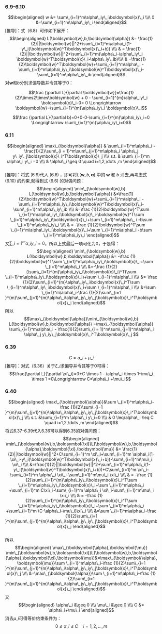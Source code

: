﻿### 6.9-6.10
$$\begin{aligned}
w &= \sum\_{i=1}^m\alpha\_iy\_i\boldsymbol{x}\_i \\\\
0 &=\sum\_{i=1}^m\alpha\_iy\_i
\end{aligned}​$$
[推导]：式（6.8）可作如下展开：
$$\begin{aligned}
L(\boldsymbol{w},b,\boldsymbol{\alpha}) &= \frac{1}{2}||\boldsymbol{w}||^2+\sum\_{i=1}^m\alpha\_i(1-y\_i(\boldsymbol{w}^T\boldsymbol{x}\_i+b)) \\\\
& =  \frac{1}{2}||\boldsymbol{w}||^2+\sum\_{i=1}^m(\alpha\_i-\alpha\_iy\_i \boldsymbol{w}^T\boldsymbol{x}\_i-\alpha\_iy\_ib)\\\\
& =\frac{1}{2}\boldsymbol{w}^T\boldsymbol{w}+\sum\_{i=1}^m\alpha\_i -\sum\_{i=1}^m\alpha\_iy\_i\boldsymbol{w}^T\boldsymbol{x}\_i-\sum\_{i=1}^m\alpha\_iy\_ib
\end{aligned}​$$
对$\boldsymbol{w}$和$b$分别求偏导数​并令其等于0：

$$\frac {\partial L}{\partial \boldsymbol{w}}=\frac{1}{2}\times2\times\boldsymbol{w} + 0 - \sum\_{i=1}^{m}\alpha\_iy\_i \boldsymbol{x}\_i-0= 0 \Longrightarrow \boldsymbol{w}=\sum\_{i=1}^{m}\alpha\_iy\_i \boldsymbol{x}\_i$$

$$\frac {\partial L}{\partial b}=0+0-0-\sum\_{i=1}^{m}\alpha\_iy\_i=0  \Longrightarrow  \sum\_{i=1}^{m}\alpha\_iy\_i=0$$		

### 6.11
$$\begin{aligned}
\max\_{\boldsymbol{\alpha}} & \sum\_{i=1}^m\alpha\_i - \frac{1}{2}\sum\_{i = 1}^m\sum\_{j=1}^m\alpha\_i \alpha\_j y\_iy\_j\boldsymbol{x}\_i^T\boldsymbol{x}\_j \\\\
s.t. & \sum\_{i=1}^m \alpha\_i y\_i =0 \\\\ 
& \alpha\_i \geq 0 \quad i=1,2,\dots ,m
\end{aligned}$$  
[推导]：将式 (6.9)代人 (6.8) ，即可将$L(\boldsymbol{w},b,\boldsymbol{\alpha})$ 中的 $\boldsymbol{w}$ 和 $b$ 消去,再考虑式 (6.10) 的约束,就得到式 (6.6) 的对偶问题：
$$\begin{aligned}
\min\_{\boldsymbol{w},b} L(\boldsymbol{w},b,\boldsymbol{\alpha})  &=\frac{1}{2}\boldsymbol{w}^T\boldsymbol{w}+\sum\_{i=1}^m\alpha\_i -\sum\_{i=1}^m\alpha\_iy\_i\boldsymbol{w}^T\boldsymbol{x}\_i-\sum\_{i=1}^m\alpha\_iy\_ib \\\\
&=\frac {1}{2}\boldsymbol{w}^T\sum \_{i=1}^m\alpha\_iy\_i\boldsymbol{x}\_i-\boldsymbol{w}^T\sum \_{i=1}^m\alpha\_iy\_i\boldsymbol{x}\_i+\sum \_{i=1}^m\alpha\_
i -b\sum \_{i=1}^m\alpha\_iy\_i \\\\
& = -\frac {1}{2}\boldsymbol{w}^T\sum \_{i=1}^m\alpha\_iy\_i\boldsymbol{x}\_i+\sum \_{i=1}^m\alpha\_i -b\sum \_{i=1}^m\alpha\_iy\_i
\end{aligned}$$
又$\sum\limits\_{i=1}^{m}\alpha\_iy\_i=0$，所以上式最后一项可化为0，于是得：
$$\begin{aligned}
\min\_{\boldsymbol{w},b} L(\boldsymbol{w},b,\boldsymbol{\alpha}) &= -\frac {1}{2}\boldsymbol{w}^T\sum \_{i=1}^m\alpha\_iy\_i\boldsymbol{x}\_i+\sum \_{i=1}^m\alpha\_i \\\\
&=-\frac {1}{2}(\sum\_{i=1}^{m}\alpha\_iy\_i\boldsymbol{x}\_i)^T(\sum \_{i=1}^m\alpha\_iy\_i\boldsymbol{x}\_i)+\sum \_{i=1}^m\alpha\_i \\\\
&=-\frac {1}{2}\sum\_{i=1}^{m}\alpha\_iy\_i\boldsymbol{x}\_i^T\sum \_{i=1}^m\alpha\_iy\_i\boldsymbol{x}\_i+\sum \_{i=1}^m\alpha\_i \\\\
&=\sum \_{i=1}^m\alpha\_i-\frac {1}{2}\sum\_{i=1 }^{m}\sum\_{j=1}^{m}\alpha\_i\alpha\_jy\_iy\_j\boldsymbol{x}\_i^T\boldsymbol{x}\_j
\end{aligned}$$
所以
$$\max\_{\boldsymbol{\alpha}}\min\_{\boldsymbol{w},b} L(\boldsymbol{w},b,\boldsymbol{\alpha}) =\max\_{\boldsymbol{\alpha}} \sum\_{i=1}^m\alpha\_i - \frac{1}{2}\sum\_{i = 1}^m\sum\_{j=1}^m\alpha\_i \alpha\_j y\_iy\_j\boldsymbol{x}\_i^T\boldsymbol{x}\_j $$
### 6.39
$$ C=\alpha\_i +\mu\_i $$
[推导]：对式（6.36）关于$\xi\_i$求偏导并令其等于0可得：
​                                                     
$$\frac{\partial L}{\partial \xi\_i}=0+C \times 1 - \alpha\_i \times 1-\mu\_i
\times 1 =0\Longrightarrow C=\alpha\_i +\mu\_i$$

### 6.40
$$\begin{aligned}
\max\_{\boldsymbol{\alpha}}&\sum \_{i=1}^m\alpha\_i-\frac {1}{2}\sum\_{i=1 }^{m}\sum\_{j=1}^{m}\alpha\_i\alpha\_jy\_iy\_j\boldsymbol{x}\_i^T\boldsymbol{x}\_j \\\\
 s.t. &\sum\_{i=1}^m \alpha\_i y\_i=0 \\\\ 
 &  0 \leq\alpha\_i \leq C \quad i=1,2,\dots ,m
 \end{aligned}$$
将式6.37-6.39代入6.36可以得到6.35的对偶问题：
$$\begin{aligned}
 \min\_{\boldsymbol{w},b,\boldsymbol{\xi}}L(\boldsymbol{w},b,\boldsymbol{\alpha},\boldsymbol{\xi},\boldsymbol{\mu}) &= \frac{1}{2}||\boldsymbol{w}||^2+C\sum\_{i=1}^m \xi\_i+\sum\_{i=1}^m \alpha\_i(1-\xi\_i-y\_i(\boldsymbol{w}^T\boldsymbol{x}\_i+b))-\sum\_{i=1}^m\mu\_i \xi\_i  \\\\
&=\frac{1}{2}||\boldsymbol{w}||^2+\sum\_{i=1}^m\alpha\_i(1-y\_i(\boldsymbol{w}^T\boldsymbol{x}\_i+b))+C\sum\_{i=1}^m \xi\_i-\sum\_{i=1}^m \alpha\_i \xi\_i-\sum\_{i=1}^m\mu\_i \xi\_i \\\\
& = -\frac {1}{2}\sum\_{i=1}^{m}\alpha\_iy\_i\boldsymbol{x}\_i^T\sum \_{i=1}^m\alpha\_iy\_i\boldsymbol{x}\_i+\sum \_{i=1}^m\alpha\_i +\sum\_{i=1}^m C\xi\_i-\sum\_{i=1}^m \alpha\_i \xi\_i-\sum\_{i=1}^m\mu\_i \xi\_i \\\\
&  = -\frac {1}{2}\sum\_{i=1}^{m}\alpha\_iy\_i\boldsymbol{x}\_i^T\sum \_{i=1}^m\alpha\_iy\_i\boldsymbol{x}\_i+\sum \_{i=1}^m\alpha\_i +\sum\_{i=1}^m (C-\alpha\_i-\mu\_i)\xi\_i \\\\
&=\sum \_{i=1}^m\alpha\_i-\frac {1}{2}\sum\_{i=1 }^{m}\sum\_{j=1}^{m}\alpha\_i\alpha\_jy\_iy\_j\boldsymbol{x}\_i^T\boldsymbol{x}\_j
\end{aligned}$$  
所以
$$\begin{aligned}
\max\_{\boldsymbol{\alpha},\boldsymbol{\mu}} \min\_{\boldsymbol{w},b,\boldsymbol{\xi}}L(\boldsymbol{w},b,\boldsymbol{\alpha},\boldsymbol{\xi},\boldsymbol{\mu})&=\max\_{\boldsymbol{\alpha},\boldsymbol{\mu}}\sum \_{i=1}^m\alpha\_i-\frac {1}{2}\sum\_{i=1 }^{m}\sum\_{j=1}^{m}\alpha\_i\alpha\_jy\_iy\_j\boldsymbol{x}\_i^T\boldsymbol{x}\_j \\\\
&=\max\_{\boldsymbol{\alpha}}\sum \_{i=1}^m\alpha\_i-\frac {1}{2}\sum\_{i=1 }^{m}\sum\_{j=1}^{m}\alpha\_i\alpha\_jy\_iy\_j\boldsymbol{x}\_i^T\boldsymbol{x}\_j 
\end{aligned}$$
又
$$\begin{aligned}
\alpha\_i &\geq 0 \\\\
\mu\_i &\geq 0 \\\\
C &= \alpha\_i+\mu\_i
\end{aligned}$$
消去$\mu\_i$可得等价约束条件为：
$$0 \leq\alpha\_i \leq C \quad i=1,2,\dots ,m$$


